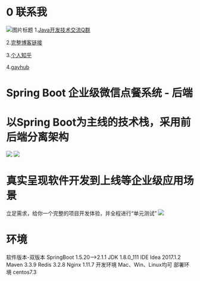 # 0 联系我
![](http://upload-images.jianshu.io/upload_images/4685968-6a8b28d2fd95e8b7?imageMogr2/auto-orient/strip%7CimageView2/2/w/1240 "图片标题") 
1.[Java开发技术交流Q群](https://jq.qq.com/?_wv=1027&k=5UB4P1T)

2.[完整博客链接](http://www.shishusheng.com)

3.[个人知乎](http://www.zhihu.com/people/shi-shu-sheng-)

4.[gayhub](https://github.com/Wasabi1234)

# Spring Boot 企业级微信点餐系统 - 后端


# 以Spring Boot为主线的技术栈，采用前后端分离架构
![](https://upload-images.jianshu.io/upload_images/4685968-14776162cbbf89d5.png?imageMogr2/auto-orient/strip%7CimageView2/2/w/1240)
![](https://upload-images.jianshu.io/upload_images/4685968-c1f35b6b1c622f1d.png?imageMogr2/auto-orient/strip%7CimageView2/2/w/1240)

# 真实呈现软件开发到上线等企业级应用场景
立足需求，给你一个完整的项目开发体验，并全程进行“单元测试”
![](https://upload-images.jianshu.io/upload_images/4685968-aeb58968806473db.png?imageMogr2/auto-orient/strip%7CimageView2/2/w/1240)

# 环境
软件版本-双版本 SpringBoot 1.5.20-->2.1.1 
JDK 1.8.0_111 
IDE Idea 2017.1.2 
Maven 3.3.9 Redis 3.2.8 
Nginx 1.11.7 
开发环境 Mac、Win、Linux均可 
部署环境 centos7.3
